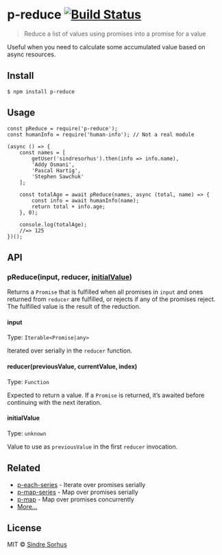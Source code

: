 p-reduce [![Build Status](https://travis-ci.org/sindresorhus/p-reduce.svg?branch=master)](https://travis-ci.org/sindresorhus/p-reduce)
======================================================================================================================================

> Reduce a list of values using promises into a promise for a value

Useful when you need to calculate some accumulated value based on async resources.

Install
-------

    $ npm install p-reduce

Usage
-----

    const pReduce = require('p-reduce');
    const humanInfo = require('human-info'); // Not a real module

    (async () => {
        const names = [
            getUser('sindresorhus').then(info => info.name),
            'Addy Osmani',
            'Pascal Hartig',
            'Stephen Sawchuk'
        ];

        const totalAge = await pReduce(names, async (total, name) => {
            const info = await humanInfo(name);
            return total + info.age;
        }, 0);

        console.log(totalAge);
        //=> 125
    })();

API
---

### pReduce(input, reducer, [initialValue](#initialvalue))

Returns a `Promise` that is fulfilled when all promises in `input` and ones returned from `reducer` are fulfilled, or rejects if any of the promises reject. The fulfilled value is the result of the reduction.

#### input

Type: `Iterable<Promise|any>`

Iterated over serially in the `reducer` function.

#### reducer(previousValue, currentValue, index)

Type: `Function`

Expected to return a value. If a `Promise` is returned, it’s awaited before continuing with the next iteration.

#### initialValue

Type: `unknown`

Value to use as `previousValue` in the first `reducer` invocation.

Related
-------

-   [p-each-series](https://github.com/sindresorhus/p-each-series) - Iterate over promises serially
-   [p-map-series](https://github.com/sindresorhus/p-map-series) - Map over promises serially
-   [p-map](https://github.com/sindresorhus/p-map) - Map over promises concurrently
-   [More…](https://github.com/sindresorhus/promise-fun)

License
-------

MIT © [Sindre Sorhus](https://sindresorhus.com)

